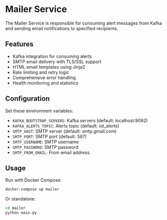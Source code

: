 # Mailer Service

The Mailer Service is responsible for consuming alert messages from Kafka and sending email notifications to specified recipients.

## Features

- Kafka integration for consuming alerts
- SMTP email delivery with TLS/SSL support
- HTML email templates using Jinja2
- Rate limiting and retry logic
- Comprehensive error handling
- Health monitoring and statistics

## Configuration

Set these environment variables:

- `KAFKA_BOOTSTRAP_SERVERS`: Kafka servers (default: localhost:9092)
- `KAFKA_ALERTS_TOPIC`: Alerts topic (default: iot_alerts)
- `SMTP_HOST`: SMTP server (default: smtp.gmail.com)
- `SMTP_PORT`: SMTP port (default: 587)
- `SMTP_USERNAME`: SMTP username
- `SMTP_PASSWORD`: SMTP password
- `SMTP_FROM_EMAIL`: From email address

## Usage

Run with Docker Compose:

```bash
docker-compose up mailer
```

Or standalone:

```bash
cd mailer
python main.py
```
